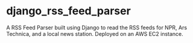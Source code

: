 # django_rss_feed_parser
A RSS Feed Parser built using Django to read the RSS feeds for NPR, Ars Technica, and a local news station. Deployed on an AWS EC2 instance. 
